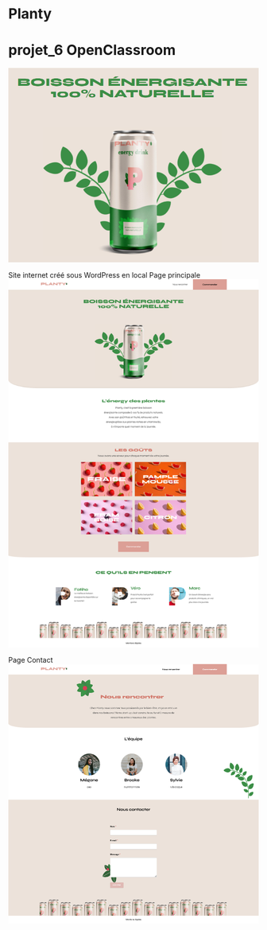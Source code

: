 # Planty
# projet_6 OpenClassroom

![Planty](/wp-content/themes/planty/screenshot.png)


Site internet créé sous WordPress en local
Page principale
![Planty](/wp-content/themes/planty/planty.png)

Page Contact
![Planty](/wp-content/themes/planty/planty2.png)
